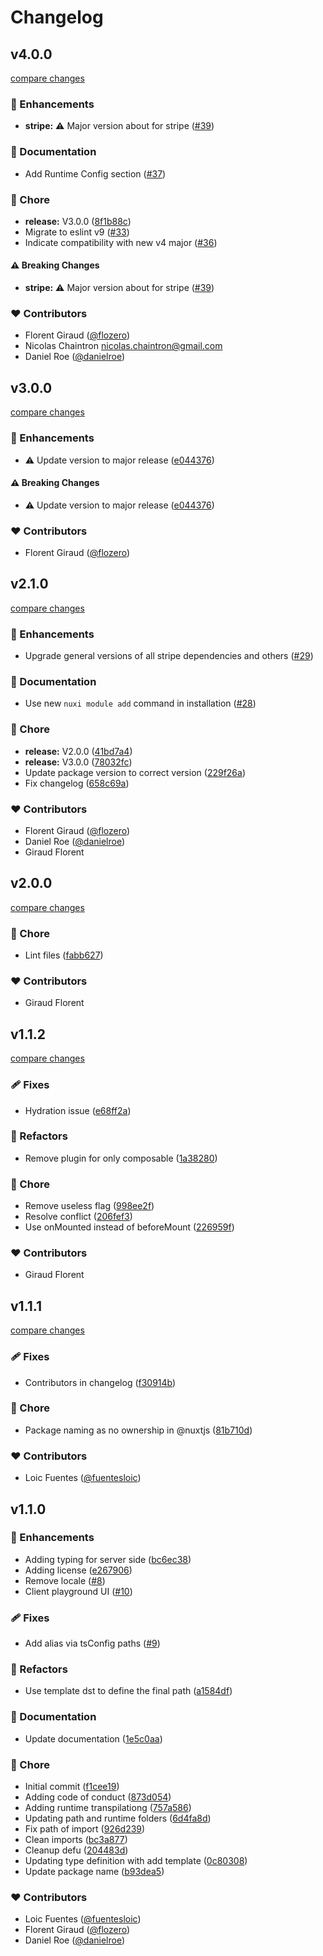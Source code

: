 # Changelog

## v4.0.0

[compare changes](https://github.com/fuentesloic/nuxt-stripe/compare/v3.0.0...v4.0.0)

### 🚀 Enhancements

- **stripe:** ⚠️  Major version about for stripe ([#39](https://github.com/fuentesloic/nuxt-stripe/pull/39))

### 📖 Documentation

- Add Runtime Config section ([#37](https://github.com/fuentesloic/nuxt-stripe/pull/37))

### 🏡 Chore

- **release:** V3.0.0 ([8f1b88c](https://github.com/fuentesloic/nuxt-stripe/commit/8f1b88c))
- Migrate to eslint v9 ([#33](https://github.com/fuentesloic/nuxt-stripe/pull/33))
- Indicate compatibility with new v4 major ([#36](https://github.com/fuentesloic/nuxt-stripe/pull/36))

#### ⚠️ Breaking Changes

- **stripe:** ⚠️  Major version about for stripe ([#39](https://github.com/fuentesloic/nuxt-stripe/pull/39))

### ❤️ Contributors

- Florent Giraud ([@flozero](http://github.com/flozero))
- Nicolas Chaintron <nicolas.chaintron@gmail.com>
- Daniel Roe ([@danielroe](http://github.com/danielroe))

## v3.0.0

[compare changes](https://github.com/fuentesloic/nuxt-stripe/compare/v2.1.0...v3.0.0)

### 🚀 Enhancements

- ⚠️  Update version to major release ([e044376](https://github.com/fuentesloic/nuxt-stripe/commit/e044376))

#### ⚠️ Breaking Changes

- ⚠️  Update version to major release ([e044376](https://github.com/fuentesloic/nuxt-stripe/commit/e044376))

### ❤️ Contributors

- Florent Giraud ([@flozero](http://github.com/flozero))

## v2.1.0

[compare changes](https://github.com/fuentesloic/nuxt-stripe/compare/v2.0.0...v2.1.0)

### 🚀 Enhancements

- Upgrade general versions of all stripe dependencies and others ([#29](https://github.com/fuentesloic/nuxt-stripe/pull/29))

### 📖 Documentation

- Use new `nuxi module add` command in installation ([#28](https://github.com/fuentesloic/nuxt-stripe/pull/28))

### 🏡 Chore

- **release:** V2.0.0 ([41bd7a4](https://github.com/fuentesloic/nuxt-stripe/commit/41bd7a4))
- **release:** V3.0.0 ([78032fc](https://github.com/fuentesloic/nuxt-stripe/commit/78032fc))
- Update package version to correct version ([229f26a](https://github.com/fuentesloic/nuxt-stripe/commit/229f26a))
- Fix changelog ([658c69a](https://github.com/fuentesloic/nuxt-stripe/commit/658c69a))

### ❤️ Contributors

- Florent Giraud ([@flozero](http://github.com/flozero))
- Daniel Roe ([@danielroe](http://github.com/danielroe))
- Giraud Florent <florent giraud>

## v2.0.0

[compare changes](https://github.com/fuentesloic/nuxt-stripe/compare/v1.1.2...v2.0.0)


### 🏡 Chore

  - Lint files ([fabb627](https://github.com/fuentesloic/nuxt-stripe/commit/fabb627))

### ❤️  Contributors

- Giraud Florent <florent giraud>

## v1.1.2

[compare changes](https://github.com/fuentesloic/nuxt-stripe/compare/v1.2.1...v1.1.2)


### 🩹 Fixes

  - Hydration issue ([e68ff2a](https://github.com/fuentesloic/nuxt-stripe/commit/e68ff2a))

### 💅 Refactors

  - Remove plugin for only composable ([1a38280](https://github.com/fuentesloic/nuxt-stripe/commit/1a38280))

### 🏡 Chore

  - Remove useless flag ([998ee2f](https://github.com/fuentesloic/nuxt-stripe/commit/998ee2f))
  - Resolve conflict ([206fef3](https://github.com/fuentesloic/nuxt-stripe/commit/206fef3))
  - Use onMounted instead of beforeMount ([226959f](https://github.com/fuentesloic/nuxt-stripe/commit/226959f))

### ❤️  Contributors

- Giraud Florent <florent giraud>

## v1.1.1

[compare changes](https://github.com/fuentesloic/nuxt-stripe/compare/v1.1.0...v1.1.1)


### 🩹 Fixes

  - Contributors in changelog ([f30914b](https://github.com/fuentesloic/nuxt-stripe/commit/f30914b))

### 🏡 Chore

  - Package naming as no ownership in @nuxtjs ([81b710d](https://github.com/fuentesloic/nuxt-stripe/commit/81b710d))

### ❤️  Contributors

- Loic Fuentes ([@fuentesloic](http://github.com/fuentesloic))

## v1.1.0


### 🚀 Enhancements

  - Adding typing for server side ([bc6ec38](https://github.com/fuentesloic/nuxt-stripe/commit/bc6ec38))
  - Adding license ([e267906](https://github.com/fuentesloic/nuxt-stripe/commit/e267906))
  - Remove locale ([#8](https://github.com/fuentesloic/nuxt-stripe/pull/8))
  - Client playground UI ([#10](https://github.com/fuentesloic/nuxt-stripe/pull/10))

### 🩹 Fixes

  - Add alias via tsConfig paths ([#9](https://github.com/fuentesloic/nuxt-stripe/pull/9))

### 💅 Refactors

  - Use template dst to define the final path ([a1584df](https://github.com/fuentesloic/nuxt-stripe/commit/a1584df))

### 📖 Documentation

  - Update documentation ([1e5c0aa](https://github.com/fuentesloic/nuxt-stripe/commit/1e5c0aa))

### 🏡 Chore

  - Initial commit ([f1cee19](https://github.com/fuentesloic/nuxt-stripe/commit/f1cee19))
  - Adding code of conduct ([873d054](https://github.com/fuentesloic/nuxt-stripe/commit/873d054))
  - Adding runtime transpilationg ([757a586](https://github.com/fuentesloic/nuxt-stripe/commit/757a586))
  - Updating path and runtime folders ([6d4fa8d](https://github.com/fuentesloic/nuxt-stripe/commit/6d4fa8d))
  - Fix path of import ([926d239](https://github.com/fuentesloic/nuxt-stripe/commit/926d239))
  - Clean imports ([bc3a877](https://github.com/fuentesloic/nuxt-stripe/commit/bc3a877))
  - Cleanup defu ([204483d](https://github.com/fuentesloic/nuxt-stripe/commit/204483d))
  - Updating type definition with add template ([0c80308](https://github.com/fuentesloic/nuxt-stripe/commit/0c80308))
  - Update package name ([b93dea5](https://github.com/fuentesloic/nuxt-stripe/commit/b93dea5))

### ❤️  Contributors

- Loic Fuentes ([@fuentesloic](http://github.com/fuentesloic))
- Florent Giraud ([@flozero](https://github.com/flozero))
- Daniel Roe ([@danielroe](https://github.com/danielroe))
